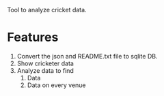 Tool to analyze cricket data.
# Features
1. Convert the json and README.txt file to sqlite DB.
2. Show cricketer data
3. Analyze data to find
	1. Data 
	2. Data on every venue